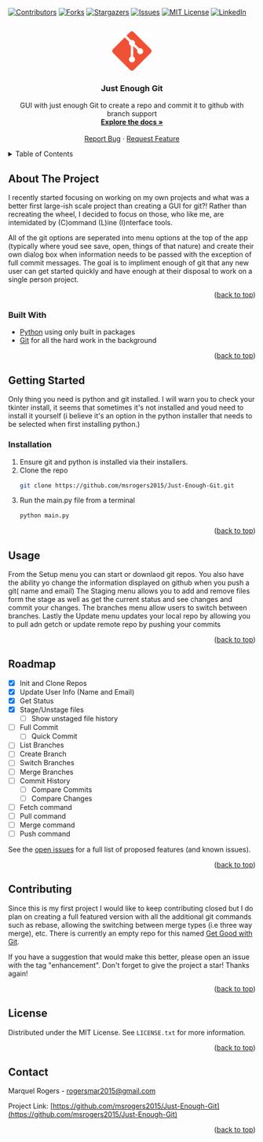 <div id="top"></div>
<!--
*** Thanks for checking out the Best-README-Template. If you have a suggestion
*** that would make this better, please fork the repo and create a pull request
*** or simply open an issue with the tag "enhancement".
*** Don't forget to give the project a star!
*** Thanks again! Now go create something AMAZING! :D
-->



<!-- PROJECT SHIELDS -->
<!--
*** I'm using markdown "reference style" links for readability.
*** Reference links are enclosed in brackets [ ] instead of parentheses ( ).
*** See the bottom of this document for the declaration of the reference variables
*** for contributors-url, forks-url, etc. This is an optional, concise syntax you may use.
*** https://www.markdownguide.org/basic-syntax/#reference-style-links
-->
[![Contributors][contributors-shield]][contributors-url]
[![Forks][forks-shield]][forks-url]
[![Stargazers][stars-shield]][stars-url]
[![Issues][issues-shield]][issues-url]
[![MIT License][license-shield]][license-url]
[![LinkedIn][linkedin-shield]][linkedin-url]



<!-- PROJECT LOGO -->
<br />

<div align="center">
  <a href="https://github.com/msrogers2015/Just-Enough-Git">
    <img src="img/git.png" alt="Logo" width="80" height="80">
  </a>

<h3 align="center">Just Enough Git</h3>

  <p align="center">
    GUI with just enough Git to create a repo and commit it to github with branch support
    <br />
    <a href="https://github.com/msrogers2015/Just-Enough-Git"><strong>Explore the docs »</strong></a>
    <br />
    <br />
    <a href="https://github.com/msrogers2015/Just-Enough-Git/issues">Report Bug</a>
    ·
    <a href="https://github.com/msrogers2015/Just-Enough-Git/issues">Request Feature</a>
  </p>
</div>



<!-- TABLE OF CONTENTS -->
<details>
  <summary>Table of Contents</summary>
  <ol>
    <li>
      <a href="#about-the-project">About The Project</a>
      <ul>
        <li><a href="#built-with">Built With</a></li>
      </ul>
    </li>
    <li>
      <a href="#getting-started">Getting Started</a>
      <ul>
        <li><a href="#prerequisites">Prerequisites</a></li>
        <li><a href="#installation">Installation</a></li>
      </ul>
    </li>
    <li><a href="#usage">Usage</a></li>
    <li><a href="#roadmap">Roadmap</a></li>
    <li><a href="#contributing">Contributing</a></li>
    <li><a href="#license">License</a></li>
    <li><a href="#contact">Contact</a></li>
    <li><a href="#acknowledgments">Acknowledgments</a></li>
  </ol>
</details>



<!-- ABOUT THE PROJECT -->
## About The Project

I recently started focusing on working on my own projects and what was a better first large-ish scale project than creating a GUI for git?! Rather than recreating the wheel, I decided to focus on those, who like me, are intemidated by (C)ommand (L)ine (I)nterface tools.

All of the git options are seperated into menu options at the top of the app (typically where youd see save, open, things of that nature) and create their own dialog box when information needs to be passed with the exception of full commit messages. The goal is to impliment enough of git that any new user can get started quickly and have enough at their disposal to work on a single person project.

<p align="right">(<a href="#top">back to top</a>)</p>



### Built With

* [Python](https://www.python.org/) using only built in packages
* [Git](https://git-scm.com/) for all the hard work in the background

<p align="right">(<a href="#top">back to top</a>)</p>



<!-- GETTING STARTED -->
## Getting Started

Only thing you need is python and git installed. I will warn you to check your tkinter install, it seems that sometimes it's not installed and youd need to install it yourself (i believe it's an option in the python installer that needs to be selected when first installing python.)

### Installation

1. Ensure git and python is installed via their installers. 
2. Clone the repo
   ```sh
   git clone https://github.com/msrogers2015/Just-Enough-Git.git
   ```
3. Run the main.py file from a terminal
   ```sh
   python main.py
   ```

<p align="right">(<a href="#top">back to top</a>)</p>



<!-- USAGE EXAMPLES -->
## Usage

From the Setup menu you can start or downlaod git repos. You also have the ability yo change the information displayed on github when you push a git( name and email)
The Staging menu allows you to add and remove files form the stage as well as get the current status and see changes and commit your changes. The branches menu allow users to switch between branches. Lastly the Update menu updates your local repo by allowing you to pull adn getch or update remote repo by pushing your commits 

<p align="right">(<a href="#top">back to top</a>)</p>



<!-- ROADMAP -->
## Roadmap

- [x] Init and Clone Repos
- [x] Update User Info (Name and Email)
- [x] Get Status
- [x] Stage/Unstage files
    - [ ] Show unstaged file history
- [ ] Full Commit
    - [ ] Quick Commit
- [ ] List Branches
- [ ] Create Branch
- [ ] Switch Branches
- [ ] Merge Branches
- [ ] Commit History
    - [ ] Compare Commits
    - [ ] Compare Changes
- [ ] Fetch command
- [ ] Pull command
- [ ] Merge command
- [ ] Push command

See the [open issues](https://github.com/msrogers2015/Just-Enough-Git/issues) for a full list of proposed features (and known issues).

<p align="right">(<a href="#top">back to top</a>)</p>



<!-- CONTRIBUTING -->
## Contributing

Since this is my first project I would like to keep contributing closed but I do plan on creating a full featured version with all the additional git commands such as rebase, allowing the switching between merge types (i.e three way merge), etc. There is currently an empty repo for this named [Get Good with Git](https://github.com/msrogers2015/Get-Good-with-Git).

If you have a suggestion that would make this better, please open an issue with the tag "enhancement". Don't forget to give the project a star! Thanks again!

<p align="right">(<a href="#top">back to top</a>)</p>



<!-- LICENSE -->
## License

Distributed under the MIT License. See `LICENSE.txt` for more information.

<p align="right">(<a href="#top">back to top</a>)</p>



<!-- CONTACT -->
## Contact

Marquel Rogers  - rogersmar2015@gmail.com

Project Link: [https://github.com/msrogers2015/Just-Enough-Git](https://github.com/msrogers2015/Just-Enough-Git)

<p align="right">(<a href="#top">back to top</a>)</p>



<!-- MARKDOWN LINKS & IMAGES -->
<!-- https://www.markdownguide.org/basic-syntax/#reference-style-links -->
[contributors-shield]: https://img.shields.io/github/contributors/msrogers2015/Just-Enough-Git.svg?style=for-the-badge
[contributors-url]: https://github.com/msrogers2015/Just-Enough-Git/graphs/contributors
[forks-shield]: https://img.shields.io/github/forks/msrogers2015/Just-Enough-Git.svg?style=for-the-badge
[forks-url]: https://github.com/msrogers2015/Just-Enough-Git/network/members
[stars-shield]: https://img.shields.io/github/stars/msrogers2015/Just-Enough-Git.svg?style=for-the-badge
[stars-url]: https://github.com/msrogers2015/Just-Enough-Git/stargazers
[issues-shield]: https://img.shields.io/github/issues/msrogers2015/Just-Enough-Git.svg?style=for-the-badge
[issues-url]: https://github.com/msrogers2015/Just-Enough-Git/issues
[license-shield]: https://img.shields.io/github/license/msrogers2015/Just-Enough-Git.svg?style=for-the-badge
[license-url]: https://github.com/msrogers2015/Just-Enough-Git/blob/master/LICENSE.txt
[linkedin-shield]: https://img.shields.io/badge/-LinkedIn-black.svg?style=for-the-badge&logo=linkedin&colorB=555
[linkedin-url]: https://www.linkedin.com/in/marquel-rogers/
[product-screenshot]: images/screenshot.png